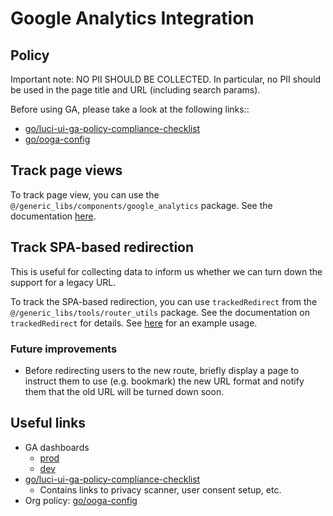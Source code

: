 # Google Analytics Integration

## Policy
Important note: NO PII SHOULD BE COLLECTED. In particular, no PII should be
used in the page title and URL (including search params).

Before using GA, please take a look at the following links::
 * [go/luci-ui-ga-policy-compliance-checklist](http://go/luci-ui-ga-policy-compliance-checklist)
 * [go/ooga-config](http://go/ooga-config)

## Track page views
To track page view, you can use the `@/generic_libs/components/google_analytics`
package. See the documentation [here](../../src/generic_libs/components/google_analytics/doc.md).

## Track SPA-based redirection
This is useful for collecting data to inform us whether we can turn down the
support for a legacy URL.

To track the SPA-based redirection, you can use `trackedRedirect` from the
`@/generic_libs/tools/router_utils` package. See the documentation on
`trackedRedirect` for details. See [here](https://chromium.googlesource.com/infra/luci/luci-go/+/main/milo/ui/src/core/routes/search_loader/search_redirection_loader.ts#41)
for an example usage.

### Future improvements
 * Before redirecting users to the new route, briefly display a page to instruct
   them to use (e.g. bookmark) the new URL format and notify them that the old
   URL will be turned down soon.

## Useful links
 * GA dashboards
   * [prod](https://analytics.google.com/analytics/web/#/p391270477/reports/intelligenthome)
   * [dev](https://analytics.google.com/analytics/web/#/p391262515/reports/intelligenthome)
 * [go/luci-ui-ga-policy-compliance-checklist](http://go/luci-ui-ga-policy-compliance-checklist)
   * Contains links to privacy scanner, user consent setup, etc.
 * Org policy: [go/ooga-config](http://go/ooga-config)
